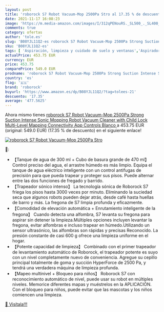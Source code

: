 ```yaml
---
layout: post
title: 'roborock S7 Robot Vacuum-Mop 2500Pa Stro al 17.35 % de descuento'
date: 2021-11-17 16:08:23
image: 'https://m.media-amazon.com/images/I/312qPENouRS._SL500_._SL400_.jpg'
comments: true
category: ofertas
author: 'tole.es'
slug: 'B08YJL11Q2-es roborock S7 Robot Vacuum-Mop 2500Pa Strong Suction Intense...'
sku: 'B08YJL11Q2-es'
tags: [ 'Aspiración, limpieza y cuidado de suelo y ventanas','Aspiradoras','Hogar y cocina','Robots aspiradores','roborock', ]
actualPrice: 453.75 EUR
currency: EUR
price: 453.75
comparePrice: 549.0 EUR
prodname: 'roborock S7 Robot Vacuum-Mop 2500Pa Strong Suction Intense Sonic Mopping Robot Vacuum Cleaner with Child Lock Multi-Level Mapping Connectivity App Controls  Blanco '
country: 'es'
flag: '🇪🇸'
brand: 'roborock'
buyurl: 'https://www.amazon.es/dp/B08YJL11Q2/?tag=tolees-21'
descuento: '17.35'
average: '477.5625'
---
```


Ahora mismo tienes [roborock S7 Robot Vacuum-Mop 2500Pa Strong Suction Intense Sonic Mopping Robot Vacuum Cleaner with Child Lock Multi-Level Mapping Connectivity App Controls  Blanco ](https://www.amazon.es/dp/B08YJL11Q2/?tag=tolees-21) a 453.75 EUR (original: 549.0 EUR) (17.35 %  de descuento) en el siguiente enlace!

[![roborock S7 Robot Vacuum-Mop 2500Pa Stro](https://m.media-amazon.com/images/I/312qPENouRS._SL500_._SL400_.jpg)](https://www.amazon.es/dp/B08YJL11Q2/?tag=tolees-21)

🔎:

- 【Tanque de agua de 300 ml + Cubo de basura grande de 470 ml】 Control preciso del agua, el arrastre húmedo es más limpio. Equipa el tanque de agua eléctrico inteligente con un control antifugas de precisión para que pueda trapear y proteger sus pisos. Puede alternar entre las dos funciones de fregado y barrido.
- 【Trapeador sónico intenso】 La tecnología sónica de Roborock S7 friega los pisos hasta 3000 veces por minuto. Eliminando la suciedad seca que algunos robots pueden dejar atrás, desde café hasta huellas de barro y más. La fregona de S7 limpia profunda y eficazmente.
- 【Comodidad de elevación automática + Enrutamiento inteligente de la fregona】 Cuando detecta una alfombra, S7 levanta su fregona para aspirar sin detener la limpieza.Múltiples opciones incluyen levantar la fregona, evitar alfombras e incluso trapear en húmedo.Utilizando un sensor ultrasónico, las alfombras son rápidas y precisas Reconocido. La presión constante de casi 600 g ofrece una limpieza uniforme en el hogar.
- 【Potente capacidad de limpieza】 Combinado con el primer trapeador de levantamiento automático de Roborock, el trapeador potente es suyo con un nivel completamente nuevo de conveniencia. Agregue su cepillo principal totalmente de goma y succión HyperForce de 2500 Pa, y tendrá una verdadera máquina de limpieza profunda.
- 【Mapeo multinivel + Bloqueo para niños】 Roborock S7 con reconocimiento automático de nivel, puede usar su robot en múltiples niveles. Memorice diferentes mapas y muéstrelos en la APLICACIÓN. Con el bloqueo para niños, puede evitar que las mascotas y los niños comiencen una limpieza.

[🛒 Visítala!!!](https://www.amazon.es/dp/B08YJL11Q2/?tag=tolees-21)
